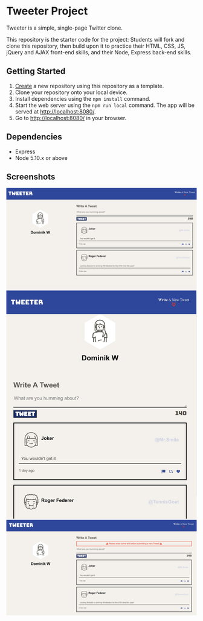 # Tweeter Project

Tweeter is a simple, single-page Twitter clone.

This repository is the starter code for the project: Students will fork and clone this repository, then build upon it to practice their HTML, CSS, JS, jQuery and AJAX front-end skills, and their Node, Express back-end skills.

## Getting Started

1. [Create](https://docs.github.com/en/repositories/creating-and-managing-repositories/creating-a-repository-from-a-template) a new repository using this repository as a template.
2. Clone your repository onto your local device.
3. Install dependencies using the `npm install` command.
3. Start the web server using the `npm run local` command. The app will be served at <http://localhost:8080/>.
4. Go to <http://localhost:8080/> in your browser.

## Dependencies

- Express
- Node 5.10.x or above

## Screenshots
!["screenshot description"](https://github.com/dwcalade/Tweeter/blob/master/public/docs/Main.jpg)
!["screenshot description"](https://github.com/dwcalade/Tweeter/blob/master/public/docs/MobileMain.jpg)
!["screenshot description"](https://github.com/dwcalade/Tweeter/blob/master/public/docs/Error.jpg)
